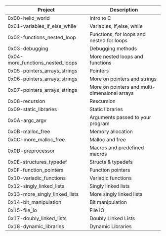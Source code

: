| Project                          | Description                                   |
| ---                              | ---                                           |
| 0x00-hello_world                 | Intro to C                                    |
| 0x01-variables_if_else_while     | Variables, if,else, while                     |
| 0x02-functions_nested_loop       | Functions, for loops and nested for loops     |
| 0x03-debugging                   | Debugging methods                             |
| 0x04-more_functions_nested_loops | More nested loops and functions               |
| 0x05-pointers_arrays_strings     | Pointers                                      |
| 0x06-pointers_arrays_strings     | More on pointers and strings                  |
| 0x07-pointers_arrays_strings     | More on pointers and multi-dimensional arrays |
| 0x08-recursion                   | Rescursion                                    |
| 0x09-static_libraries            | Static libraries                              |
| 0x0A-argc_argv                   | Arguments passed to your program              |
| 0x0B-malloc_free                 | Memory allocation                             |
| 0x0C-more_malloc_free            | Malloc and free                               |
| 0x0D-preprocessor                | Macros and predefined macros                  |
| 0x0E-structures_typedef          | Structs & typedefs                            |
| 0x0F-function_pointers           | Function pointers                             |
| 0x10-variadic_functions          | Variadic functions                            |
| 0x12-singly_linked_lists         | Singly linked lists                           |
| 0x13-more_singly_linked_lists    | More singly linked lists                      |
| 0x14-bit_manipulation		   | Bit manipulation				   |
| 0x15-file_io			   | File IO					   |
| 0x17-doubly_linked_lists	   | Doubly Linked Lists			   |
| 0x18-dynamic_libraries           | Dynamic Libraries				   |
